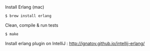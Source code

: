 Install Erlang (mac)
```bash 
$ brew install erlang
```

Clean, compile & run tests
```bash
$ make
```

Install erlang plugin on IntelliJ :
 http://ignatov.github.io/intellij-erlang/

